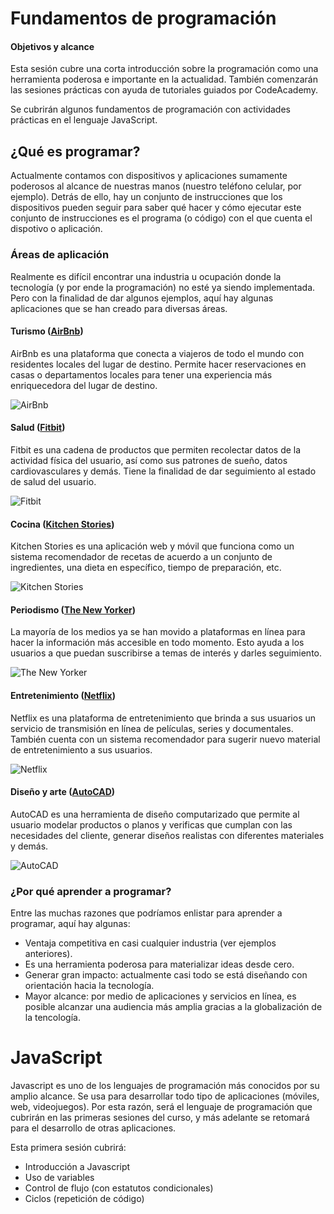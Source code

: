 # Fundamentos de programación

#### Objetivos y alcance
Esta sesión cubre una corta introducción sobre la programación como una herramienta poderosa e importante en la actualidad. También comenzarán las sesiones prácticas con ayuda de tutoriales guiados por CodeAcademy. 

Se cubrirán algunos fundamentos de programación con actividades prácticas en el lenguaje JavaScript.

## ¿Qué es programar?
Actualmente contamos con dispositivos y aplicaciones sumamente poderosos al alcance de nuestras manos (nuestro teléfono celular, por ejemplo). Detrás de ello, hay un conjunto de instrucciones que los dispositivos pueden seguir para saber qué hacer y cómo ejecutar este conjunto de instrucciones es el programa (o código) con el que cuenta el dispotivo o aplicación.

### Áreas de aplicación
Realmente es difícil encontrar una industria u ocupación donde la tecnología (y por ende la programación) no esté ya siendo implementada. Pero con la finalidad de dar algunos ejemplos, aquí hay algunas aplicaciones que se han creado para diversas áreas.

#### Turismo ([AirBnb](https://www.airbnb.mx/))
AirBnb es una plataforma que conecta a viajeros de todo el mundo con residentes locales del lugar de destino. Permite hacer reservaciones en casas o departamentos locales para tener una experiencia más enriquecedora del lugar de destino.

![AirBnb](https://github.com/katiearriagam/tech-course/blob/master/images/airbnb.PNG)

#### Salud ([Fitbit](https://www.fitbit.com/mx/home))
Fitbit es una cadena de productos que permiten recolectar datos de la actividad física del usuario, así como sus patrones de sueño, datos cardiovasculares y demás. Tiene la finalidad de dar seguimiento al estado de salud del usuario.

![Fitbit](https://github.com/katiearriagam/tech-course/blob/master/images/fitbit.PNG)

#### Cocina ([Kitchen Stories](https://kitchenstories.io/en))
Kitchen Stories es una aplicación web y móvil que funciona como un sistema recomendador de recetas de acuerdo a un conjunto de ingredientes, una dieta en específico, tiempo de preparación, etc.

![Kitchen Stories](https://github.com/katiearriagam/tech-course/blob/master/images/kitchenstories.PNG)

#### Periodismo ([The New Yorker](https://www.newyorker.com/))
La mayoría de los medios ya se han movido a plataformas en línea para hacer la información más accesible en todo momento. Esto ayuda a los usuarios a que puedan suscribirse a temas de interés y darles seguimiento.

![The New Yorker](https://github.com/katiearriagam/tech-course/blob/master/images/theny.PNG)

#### Entretenimiento ([Netflix](https://www.netflix.com/browse))
Netflix es una plataforma de entretenimiento que brinda a sus usuarios un servicio de transmisión en línea de películas, series y documentales. También cuenta con un sistema recomendador para sugerir nuevo material de entretenimiento a sus usuarios.

![Netflix](https://github.com/katiearriagam/tech-course/blob/master/images/netflix.PNG)

#### Diseño y arte ([AutoCAD](https://www.autodesk.com/products/autocad/overview))
AutoCAD es una herramienta de diseño computarizado que permite al usuario modelar productos o planos y verificas que cumplan con las necesidades del cliente, generar diseños realistas con diferentes materiales y demás.

![AutoCAD](https://github.com/katiearriagam/tech-course/blob/master/images/autocad.png)

### ¿Por qué aprender a programar?
Entre las muchas razones que podríamos enlistar para aprender a programar, aquí hay algunas:
- Ventaja competitiva en casi cualquier industria (ver ejemplos anteriores).
- Es una herramienta poderosa para materializar ideas desde cero.
- Generar gran impacto: actualmente casi todo se está diseñando con orientación hacia la tecnología.
- Mayor alcance: por medio de aplicaciones y servicios en línea, es posible alcanzar una audiencia más amplia gracias a la globalización de la tencología.

# JavaScript
Javascript es uno de los lenguajes de programación más conocidos por su amplio alcance. Se usa para desarrollar todo tipo de aplicaciones (móviles, web, videojuegos). Por esta razón, será el lenguaje de programación que cubrirán en las primeras sesiones del curso, y más adelante se retomará para el desarrollo de otras aplicaciones.

Esta primera sesión cubrirá:
- Introducción a Javascript
- Uso de variables
- Control de flujo (con estatutos condicionales)
- Ciclos (repetición de código)
